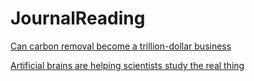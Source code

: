 # JournalReading

[Can carbon removal become a trillion-dollar business](Journals/can_carbon_removal_become_a_trillion-dollor_business.md)

[Artificial brains are helping scientists study the real thing](Journals/Artificial_brains_are_helping_scientists_study_the_real_thing.md)

